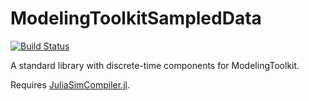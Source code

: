 # ModelingToolkitSampledData

[![Build Status](https://github.com/JuliaComputing/ModelingToolkitSampledData.jl/actions/workflows/CI.yml/badge.svg?branch=main)](https://github.com/JuliaComputing/ModelingToolkitSampledData.jl/actions/workflows/CI.yml?query=branch%3Amain)

A standard library with discrete-time components for ModelingToolkit.

Requires [JuliaSimCompiler.jl](https://help.juliahub.com/juliasimcompiler/stable/).